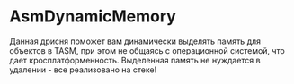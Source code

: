 # AsmDynamicMemory
Данная дрисня поможет вам динамически выделять память для объектов в TASM, при этом не общаясь с операционной системой, что дает кросплатформенность.
Выделенная память не нуждается в удалении - все реализовано на стеке!
